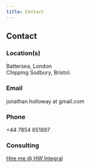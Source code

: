 ```yaml
---
title: Contact
---
```


<h2 class='pagetitle'>Contact</h2>

<h3 class='sectiontitle'>Location(s)</h3>

<div class='contenttext'>
Battersea, London
<br>
Chipping Sodbury, Bristol.
</div>

<h3 class='sectiontitle'>Email</h3>
<div class='contenttext'>
jonathan.holloway at gmail.com
</div>

<h3 class='sectiontitle'>Phone</h3>
<div class='contenttext'>
+44 7854 651897
</div>

<h3 class='sectiontitle'>Consulting</h3>

<div class='contenttext'>
<a class='projectlink' href='https://www.hwintegral.com'>Hire me @ HW Integral </a>
</div>